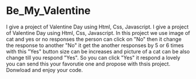 # Be_My_Valentine
I give a project of Valentine Day using Html, Css, Javascript.
I give a project of Valentine Day using Html, Css, Javascript. In this project we use image of cat and yes or no responses the person can click on "No" then it change the response to another "No" it get the another responses by 5 or 6 times with this "Yes" button size can be increases and picture of a cat can be also change till you respond "Yes". So you can click "Yes" it respond a lovely you can send this your favorutie one and propose with thsis project. Donwload and enjoy your code.
